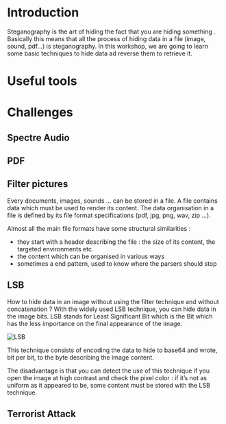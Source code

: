 # Introduction
Steganography is the art of hiding the fact that you are hiding something . Basically this means that all the process of hiding data in a file (image, sound, pdf…) is steganography. In this workshop, we are going to learn some basic techniques to hide data ad reverse them to retrieve it.
# Useful tools

# Challenges
## Spectre Audio
## PDF
## Filter pictures
Every documents, images, sounds … can be stored in a file. A file contains data which must be used to render its content. The data organisation in a file is defined by its file format specifications (pdf, jpg, png, wav, zip …).

Almost all the main file formats have some structural similarities :

-   they start with a header describing the file : the size of its content, the targeted environments etc.
-   the content which can be organised in various ways
-   sometimes a end pattern, used to know where the parsers should stop

## LSB
How to hide data in an image without using the filter technique and without concatenation ? With the widely used LSB technique, you can hide data in the image bits. LSB stands for Least Significant Bit which is the Bit which has the less importance on the final appearance of the image.

![LSB](https://pwnh4.com/lsb.png)

This technique consists of encoding the data to hide to base64 and wrote, bit per bit, to the byte describing the image content.

The disadvantage is that you can detect the use of this technique if you open the image at high contrast and check the pixel color : if it’s not as uniform as it appeared to be, some content must be stored with the LSB technique.
## Terrorist Attack
